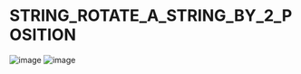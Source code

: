 # STRING_ROTATE_A_STRING_BY_2_POSITION
![image](https://user-images.githubusercontent.com/115396834/218018062-09e05422-0461-4b92-b9ff-4dc89e216e51.png)
![image](https://user-images.githubusercontent.com/115396834/218018089-270928b9-73dd-4e11-a72d-fdcef3a834ef.png)
